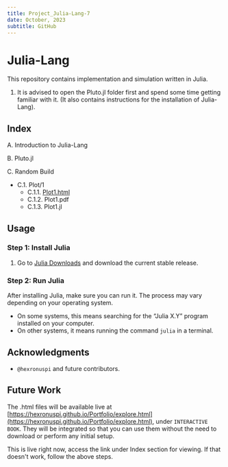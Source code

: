 ```yaml
---
title: Project_Julia-Lang-7
date: October, 2023
subtitle: GitHub
---
```

# Julia-Lang

This repository contains implementation and simulation written in Julia.

1. It is advised to open the Pluto.jl folder first and spend some time getting familiar with it. (It also contains instructions for the installation of Julia-Lang).

## Index

A. Introduction to Julia-Lang

B. Pluto.jl

C. Random Build
   - C.1. Plot/1
     - C.1.1. [Plot1.html](https://hexronus.tech/Julia/Plot1.html)
     - C.1.2. Plot1.pdf
     - C.1.3. Plot1.jl

## Usage

### Step 1: Install Julia

1. Go to [Julia Downloads](https://julialang.org/downloads) and download the current stable release.

### Step 2: Run Julia

After installing Julia, make sure you can run it. The process may vary depending on your operating system.

- On some systems, this means searching for the “Julia X.Y” program installed on your computer.
- On other systems, it means running the command `julia` in a terminal.


## Acknowledgments

-  ` @hexronuspi ` and future contributors.

## Future Work

The .html files will be available live at [https://hexronuspi.github.io/Portfolio/explore.html](https://hexronuspi.github.io/Portfolio/explore.html),
under ```INTERACTIVE BOOK```. 
They will be integrated so that you can use them without the need to download or perform any initial setup. 

This is live right now, access the link under Index section for viewing. If that doesn't work, follow the above steps.


